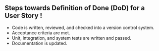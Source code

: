 Steps towards Definition of Done (DoD) for a User Story !
-----------------------------------------
- Code is written, reviewed, and checked into a version control system.
- Acceptance criteria are met.
- Unit, integration, and system tests are written and passed.
- Documentation is updated.


